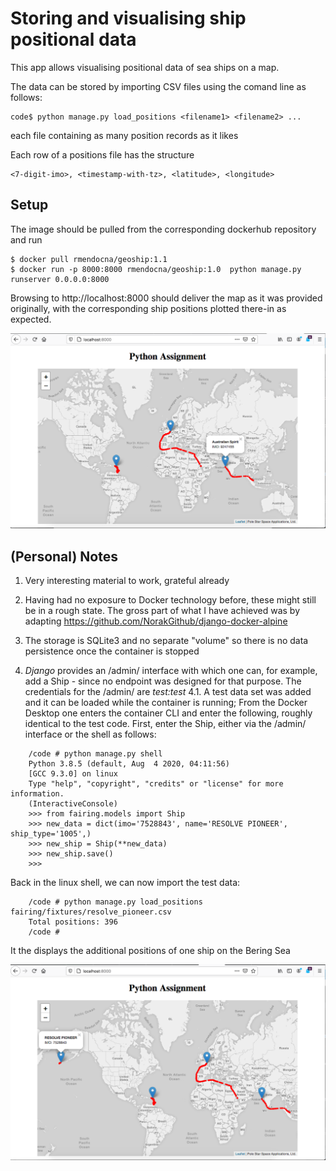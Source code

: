 # Storing and visualising ship positional data

This app allows visualising positional data of sea ships
on a map.

The data can be stored by importing CSV files using the comand line as follows:

    code$ python manage.py load_positions <filename1> <filename2> ...
    
each file containing as many position records as it likes
    
Each row of a positions file has the structure

    <7-digit-imo>, <timestamp-with-tz>, <latitude>, <longitude>
    
    
## Setup

The image should be pulled from the corresponding dockerhub repository and run

    $ docker pull rmendocna/geoship:1.1
    $ docker run -p 8000:8000 rmendocna/geoship:1.0  python manage.py runserver 0.0.0.0:8000
    
Browsing to http://localhost:8000 should deliver the map as it was provided originally, 
with the corresponding ship positions plotted there-in as expected.

![alt text](index.png) 


## (Personal) Notes

 1. Very interesting material to work, grateful already
 2. Having had no exposure to Docker technology before, these might still be in a rough state.
    The gross part of what I have achieved was by adapting 
    https://github.com/NorakGithub/django-docker-alpine 
 
 3. The storage is SQLite3 and no separate "volume" so there is no data persistence once the container is stopped
 4. _Django_ provides an /admin/ interface with which one can, for example, add a Ship - since no endpoint was designed for that purpose.
    The credentials for the /admin/ are _test:test_ 
  4.1. A test data set was added and it can be loaded while the container is running;
       From the Docker Desktop one enters the container CLI and enter the following, roughly identical to the test code.
       First, enter the Ship, either via the /admin/ interface or the shell as follows:
```
    /code # python manage.py shell
    Python 3.8.5 (default, Aug  4 2020, 04:11:56) 
    [GCC 9.3.0] on linux
    Type "help", "copyright", "credits" or "license" for more information.
    (InteractiveConsole)
    >>> from fairing.models import Ship
    >>> new_data = dict(imo='7528843', name='RESOLVE PIONEER', ship_type='1005',)
    >>> new_ship = Ship(**new_data)
    >>> new_ship.save()
    >>> 
```
 Back in the linux shell, we can now import the test data:
```     
    /code # python manage.py load_positions fairing/fixtures/resolve_pioneer.csv 
    Total positions: 396
    /code # 
```
It the displays the additional positions of one ship on the Bering Sea

![resolve_pionner](resolve_pioneer.png)
